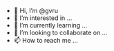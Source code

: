 - 👋 Hi, I’m @gvru
- 👀 I’m interested in ...
- 🌱 I’m currently learning ...
- 💞️ I’m looking to collaborate on ...
- 📫 How to reach me ...

<!---
gvru/gvru is a ✨ special ✨ repository because its `README.md` (this file) appears on your GitHub profile.
You can click the Preview link to take a look at your changes.
--->
